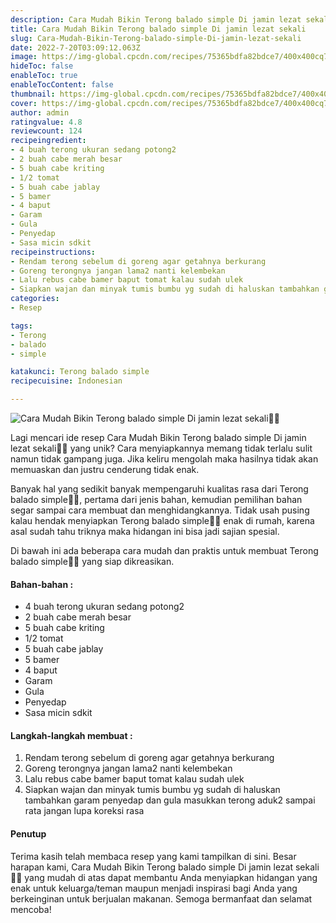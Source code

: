 ```yaml
---
description: Cara Mudah Bikin Terong balado simple Di jamin lezat sekali"
title: Cara Mudah Bikin Terong balado simple Di jamin lezat sekali
slug: Cara-Mudah-Bikin-Terong-balado-simple-Di-jamin-lezat-sekali
date: 2022-7-20T03:09:12.063Z
image: https://img-global.cpcdn.com/recipes/75365bdfa82bdce7/400x400cq70/photo.jpg
hideToc: false
enableToc: true
enableTocContent: false
thumbnail: https://img-global.cpcdn.com/recipes/75365bdfa82bdce7/400x400cq70/photo.jpg
cover: https://img-global.cpcdn.com/recipes/75365bdfa82bdce7/400x400cq70/photo.jpg
author: admin
ratingvalue: 4.8
reviewcount: 124
recipeingredient:
- 4 buah terong ukuran sedang potong2
- 2 buah cabe merah besar
- 5 buah cabe kriting
- 1/2 tomat
- 5 buah cabe jablay
- 5 bamer
- 4 baput
- Garam
- Gula
- Penyedap
- Sasa micin sdkit
recipeinstructions:
- Rendam terong sebelum di goreng agar getahnya berkurang
- Goreng terongnya jangan lama2 nanti kelembekan
- Lalu rebus cabe bamer baput tomat kalau sudah ulek
- Siapkan wajan dan minyak tumis bumbu yg sudah di haluskan tambahkan garam penyedap dan gula masukkan terong aduk2 sampai rata jangan lupa koreksi rasa
categories:
- Resep

tags:
- Terong
- balado
- simple

katakunci: Terong balado simple
recipecuisine: Indonesian

---
```


![Cara Mudah Bikin Terong balado simple Di jamin lezat sekali👩‍🍳](https://img-global.cpcdn.com/recipes/75365bdfa82bdce7/400x400cq70/photo.jpg)

Lagi mencari ide resep Cara Mudah Bikin Terong balado simple Di jamin lezat sekali👩‍🍳 yang unik? Cara menyiapkannya memang tidak terlalu sulit namun tidak gampang juga. Jika keliru mengolah maka hasilnya tidak akan memuaskan dan justru cenderung tidak enak.

Banyak hal yang sedikit banyak mempengaruhi kualitas rasa dari Terong balado simple👩‍🍳, pertama dari jenis bahan, kemudian pemilihan bahan segar sampai cara membuat dan menghidangkannya. Tidak usah pusing kalau hendak menyiapkan Terong balado simple👩‍🍳 enak di rumah, karena asal sudah tahu triknya maka hidangan ini bisa jadi sajian spesial.

Di bawah ini ada beberapa cara mudah dan praktis untuk membuat Terong balado simple👩‍🍳 yang siap dikreasikan.

<!--inarticleads1-->

#### Bahan-bahan :

- 4 buah terong ukuran sedang potong2
- 2 buah cabe merah besar
- 5 buah cabe kriting
- 1/2 tomat
- 5 buah cabe jablay
- 5 bamer
- 4 baput
- Garam
- Gula
- Penyedap
- Sasa micin sdkit

<!--inarticleads2-->

#### Langkah-langkah membuat :

1. Rendam terong sebelum di goreng agar getahnya berkurang
1. Goreng terongnya jangan lama2 nanti kelembekan
1. Lalu rebus cabe bamer baput tomat kalau sudah ulek
1. Siapkan wajan dan minyak tumis bumbu yg sudah di haluskan tambahkan garam penyedap dan gula masukkan terong aduk2 sampai rata jangan lupa koreksi rasa

#### Penutup

Terima kasih telah membaca resep yang kami tampilkan di sini. Besar harapan kami, Cara Mudah Bikin Terong balado simple Di jamin lezat sekali👩‍🍳 yang mudah di atas dapat membantu Anda menyiapkan hidangan yang enak untuk keluarga/teman maupun menjadi inspirasi bagi Anda yang berkeinginan untuk berjualan makanan. Semoga bermanfaat dan selamat mencoba!
